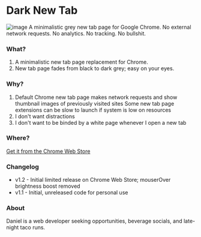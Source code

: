 # Dark New Tab
![image](https://github.com/dandydanny/darknewtab/blob/master/darknewtab_screenshot.png)
A minimalistic grey new tab page for Google Chrome. No external network requests. No analytics. No tracking. No bullshit.

### What?
1. A minimalistic new tab page replacement for Chrome.
1. New tab page fades from black to dark grey; easy on your eyes.

### Why?
1. Default Chrome new tab page makes network requests and show thumbnail images of previously visited sites
Some new tab page extensions can be slow to launch if system is low on resources
1. I don't want distractions
1. I don't want to be binded by a white page whenever I open a new tab

### Where?
[Get it from the Chrome Web Store](https://chrome.google.com/webstore/detail/dark-new-tab/mnjmegebbljjhpljjfjmkhgmokpmdbpo?hl=en-US&gl=US)

### Changelog
* v1.2 - Initial limited release on Chrome Web Store; mouserOver brightness boost removed
* v1.1 - Initial, unreleased code for personal use
 

### About
Daniel is a web developer seeking opportunities, beverage socials, and late-night taco runs.
